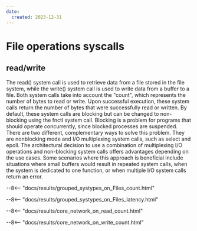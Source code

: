 ```yaml
---
date:
  created: 2023-12-31
---
```


# File operations syscalls

## read/write

The read() system call is used to retrieve data from a file stored in the file system, while the write() system call is used to write data from a buffer to a file. Both system calls take into account the "count", which represents the number of bytes to read or write. Upon successful execution, these system calls return the number of bytes that were successfully read or written. By default, these system calls are blocking but can be changed to non-blocking using the fnctl system call. Blocking is a problem for programs that should operate concurrently, since blocked processes are suspended. There are two different, complementary ways to solve this problem. They are nonblocking mode and I/O multiplexing system calls, such as select and epoll. The architectural decision to use a combination of multiplexing I/O operations and non-blocking system calls offers advantages depending on the use cases. Some scenarios where this approach is beneficial include situations where small buffers would result in repeated system calls, when the system is dedicated to one function, or when multiple I/O system calls return an error.

--8<-- "docs/results/grouped_systypes_on_Files_count.html"

--8<-- "docs/results/grouped_systypes_on_Files_latency.html"

--8<-- "docs/results/core_network_on_read_count.html"

--8<-- "docs/results/core_network_on_write_count.html"